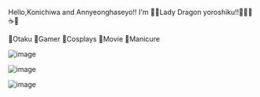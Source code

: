 Hello,Konichiwa and Annyeonghaseyo!! I'm 🌸🐲Lady Dragon yoroshiku!!🐉🌸😊 ☕🍵

🌸Otaku 🌸Gamer 🌸Cosplays 🌸Movie 🌸Manicure

![image](https://github.com/Yvonnelim99/Yvonnelim99/assets/135589634/7bc3fe7d-6815-4383-aa4f-bd70b5c26c58)

![image](https://github.com/Yvonnelim99/Yvonnelim99/assets/135589634/948e85bd-e140-471b-9125-cf4ae082e79b)

![image](https://github.com/Yvonnelim99/Yvonnelim99/assets/135589634/d9879fae-c120-4d98-bceb-0c4f3ef86f38)

